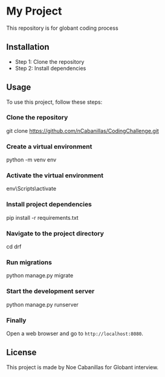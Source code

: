 # My Project

This repository is for globant coding process 

## Installation

- Step 1: Clone the repository
- Step 2: Install dependencies

## Usage

To use this project, follow these steps:

### Clone the repository
git clone https://github.com/nCabanillas/CodingChallenge.git

### Create a virtual environment
python -m venv env

### Activate the virtual environment
env\Scripts\activate

### Install project dependencies
pip install -r requirements.txt

### Navigate to the project directory
cd drf

### Run migrations
python manage.py migrate

### Start the development server
python manage.py runserver

### Finally
Open a web browser and go to `http://localhost:8080`.

## License

This project is made by Noe Cabanillas for Globant interview.
